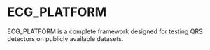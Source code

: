 # ECG_PLATFORM
ECG_PLATFORM is a complete framework designed for testing QRS detectors on publicly available datasets.
